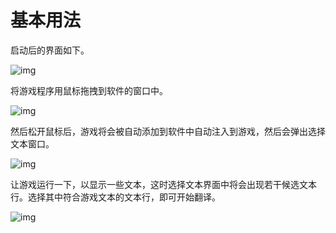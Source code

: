 # 基本用法

启动后的界面如下。

![img](https://image.lunatranslator.org/zh/basicuse/startup2.png) 

将游戏程序用鼠标拖拽到软件的窗口中。

![img](https://image.lunatranslator.org/zh/basicuse/load.png) 

然后松开鼠标后，游戏将会被自动添加到软件中自动注入到游戏，然后会弹出选择文本窗口。

![img](https://image.lunatranslator.org/zh/basicuse/loaded.png) 

让游戏运行一下，以显示一些文本，这时选择文本界面中将会出现若干候选文本行。选择其中符合游戏文本的文本行，即可开始翻译。

![img](https://image.lunatranslator.org/zh/basicuse/trans.png) 
